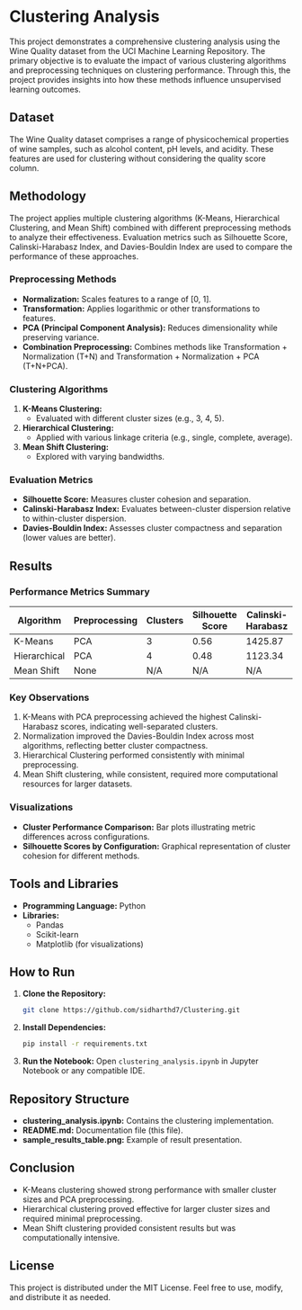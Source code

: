 # Clustering Analysis

This project demonstrates a comprehensive clustering analysis using the Wine Quality dataset from the UCI Machine Learning Repository. The primary objective is to evaluate the impact of various clustering algorithms and preprocessing techniques on clustering performance. Through this, the project provides insights into how these methods influence unsupervised learning outcomes.

## Dataset
The Wine Quality dataset comprises a range of physicochemical properties of wine samples, such as alcohol content, pH levels, and acidity. These features are used for clustering without considering the quality score column.




## Methodology
The project applies multiple clustering algorithms (K-Means, Hierarchical Clustering, and Mean Shift) combined with different preprocessing methods to analyze their effectiveness. Evaluation metrics such as Silhouette Score, Calinski-Harabasz Index, and Davies-Bouldin Index are used to compare the performance of these approaches.

### Preprocessing Methods
- **Normalization:** Scales features to a range of [0, 1].
- **Transformation:** Applies logarithmic or other transformations to features.
- **PCA (Principal Component Analysis):** Reduces dimensionality while preserving variance.
- **Combination Preprocessing:** Combines methods like Transformation + Normalization (T+N) and Transformation + Normalization + PCA (T+N+PCA).

### Clustering Algorithms
1. **K-Means Clustering:**
   - Evaluated with different cluster sizes (e.g., 3, 4, 5).
2. **Hierarchical Clustering:**
   - Applied with various linkage criteria (e.g., single, complete, average).
3. **Mean Shift Clustering:**
   - Explored with varying bandwidths.

### Evaluation Metrics
- **Silhouette Score:** Measures cluster cohesion and separation.
- **Calinski-Harabasz Index:** Evaluates between-cluster dispersion relative to within-cluster dispersion.
- **Davies-Bouldin Index:** Assesses cluster compactness and separation (lower values are better).

## Results
### Performance Metrics Summary
| Algorithm       | Preprocessing | Clusters | Silhouette Score | Calinski-Harabasz | Davies-Bouldin |
|-----------------|---------------|----------|------------------|-------------------|----------------|
| K-Means         | PCA           | 3        | 0.56             | 1425.87           | 0.56          |
| Hierarchical    | PCA           | 4        | 0.48             | 1123.34           | 0.68          |
| Mean Shift      | None          | N/A      | N/A              | N/A               | N/A           |

### Key Observations
1. K-Means with PCA preprocessing achieved the highest Calinski-Harabasz scores, indicating well-separated clusters.
2. Normalization improved the Davies-Bouldin Index across most algorithms, reflecting better cluster compactness.
3. Hierarchical Clustering performed consistently with minimal preprocessing.
4. Mean Shift clustering, while consistent, required more computational resources for larger datasets.

### Visualizations
- **Cluster Performance Comparison:** Bar plots illustrating metric differences across configurations.
- **Silhouette Scores by Configuration:** Graphical representation of cluster cohesion for different methods.

## Tools and Libraries
- **Programming Language:** Python
- **Libraries:**
  - Pandas
  - Scikit-learn
  - Matplotlib (for visualizations)

## How to Run
1. **Clone the Repository:**
   ```bash
   git clone https://github.com/sidharthd7/Clustering.git
   ```
2. **Install Dependencies:**
   ```bash
   pip install -r requirements.txt
   ```
3. **Run the Notebook:**
   Open `clustering_analysis.ipynb` in Jupyter Notebook or any compatible IDE.

## Repository Structure
- **clustering_analysis.ipynb:** Contains the clustering implementation.
- **README.md:** Documentation file (this file).
- **sample_results_table.png:** Example of result presentation.

## Conclusion
- K-Means clustering showed strong performance with smaller cluster sizes and PCA preprocessing.
- Hierarchical clustering proved effective for larger cluster sizes and required minimal preprocessing.
- Mean Shift clustering provided consistent results but was computationally intensive.

## License
This project is distributed under the MIT License. Feel free to use, modify, and distribute it as needed.

